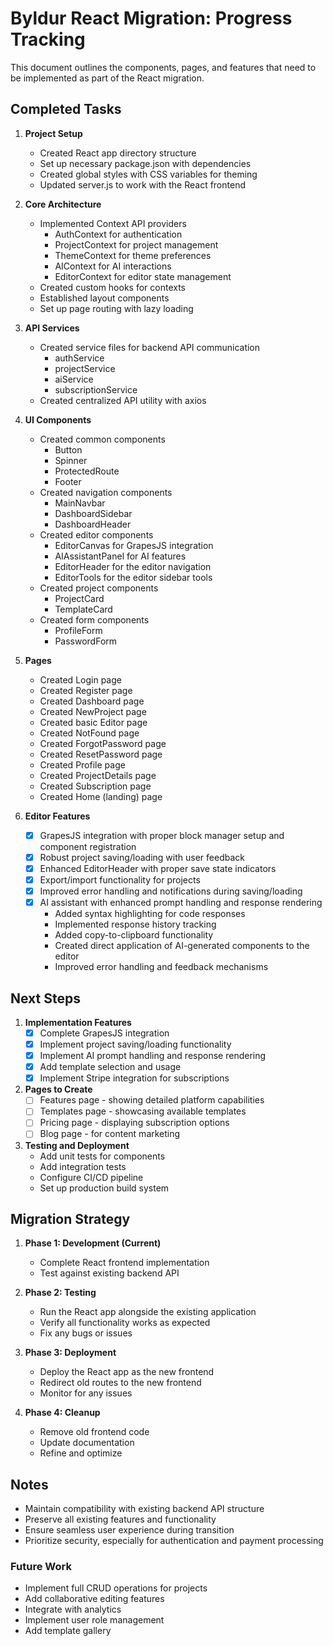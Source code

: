 # Byldur React Migration: Progress Tracking

This document outlines the components, pages, and features that need to be implemented as part of the React migration.

## Completed Tasks

1. **Project Setup**
   - Created React app directory structure
   - Set up necessary package.json with dependencies
   - Created global styles with CSS variables for theming
   - Updated server.js to work with the React frontend

2. **Core Architecture**
   - Implemented Context API providers
     - AuthContext for authentication
     - ProjectContext for project management
     - ThemeContext for theme preferences
     - AIContext for AI interactions
     - EditorContext for editor state management
   - Created custom hooks for contexts
   - Established layout components
   - Set up page routing with lazy loading

3. **API Services**
   - Created service files for backend API communication
     - authService
     - projectService
     - aiService
     - subscriptionService
   - Created centralized API utility with axios

4. **UI Components**
   - Created common components
     - Button
     - Spinner
     - ProtectedRoute
     - Footer
   - Created navigation components
     - MainNavbar
     - DashboardSidebar
     - DashboardHeader
   - Created editor components
     - EditorCanvas for GrapesJS integration
     - AIAssistantPanel for AI features
     - EditorHeader for the editor navigation
     - EditorTools for the editor sidebar tools
   - Created project components
     - ProjectCard
     - TemplateCard
   - Created form components
     - ProfileForm
     - PasswordForm

5. **Pages**
   - Created Login page
   - Created Register page
   - Created Dashboard page
   - Created NewProject page
   - Created basic Editor page
   - Created NotFound page
   - Created ForgotPassword page
   - Created ResetPassword page
   - Created Profile page
   - Created ProjectDetails page
   - Created Subscription page
   - Created Home (landing) page

6. **Editor Features**
   - [x] GrapesJS integration with proper block manager setup and component registration
   - [x] Robust project saving/loading with user feedback
   - [x] Enhanced EditorHeader with proper save state indicators
   - [x] Export/import functionality for projects
   - [x] Improved error handling and notifications during saving/loading
   - [x] AI assistant with enhanced prompt handling and response rendering
     - Added syntax highlighting for code responses
     - Implemented response history tracking
     - Added copy-to-clipboard functionality
     - Created direct application of AI-generated components to the editor
     - Improved error handling and feedback mechanisms

## Next Steps

1. **Implementation Features**
   - [x] Complete GrapesJS integration
   - [x] Implement project saving/loading functionality
   - [x] Implement AI prompt handling and response rendering
   - [x] Add template selection and usage
   - [x] Implement Stripe integration for subscriptions

2. **Pages to Create**
   - [ ] Features page - showing detailed platform capabilities
   - [ ] Templates page - showcasing available templates 
   - [ ] Pricing page - displaying subscription options
   - [ ] Blog page - for content marketing

3. **Testing and Deployment**
   - Add unit tests for components
   - Add integration tests
   - Configure CI/CD pipeline
   - Set up production build system

## Migration Strategy

1. **Phase 1: Development (Current)**
   - Complete React frontend implementation
   - Test against existing backend API

2. **Phase 2: Testing**
   - Run the React app alongside the existing application
   - Verify all functionality works as expected
   - Fix any bugs or issues

3. **Phase 3: Deployment**
   - Deploy the React app as the new frontend
   - Redirect old routes to the new frontend
   - Monitor for any issues

4. **Phase 4: Cleanup**
   - Remove old frontend code
   - Update documentation
   - Refine and optimize

## Notes

- Maintain compatibility with existing backend API structure
- Preserve all existing features and functionality
- Ensure seamless user experience during transition
- Prioritize security, especially for authentication and payment processing

### Future Work
- Implement full CRUD operations for projects
- Add collaborative editing features
- Integrate with analytics
- Implement user role management
- Add template gallery 